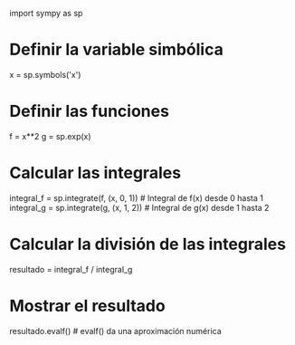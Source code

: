 import sympy as sp

# Definir la variable simbólica
x = sp.symbols('x')

# Definir las funciones
f = x**2
g = sp.exp(x)

# Calcular las integrales
integral_f = sp.integrate(f, (x, 0, 1))  # Integral de f(x) desde 0 hasta 1
integral_g = sp.integrate(g, (x, 1, 2))  # Integral de g(x) desde 1 hasta 2

# Calcular la división de las integrales
resultado = integral_f / integral_g

# Mostrar el resultado
resultado.evalf()  # evalf() da una aproximación numérica
